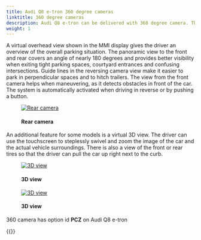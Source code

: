 ```yaml
---
title: Audi Q8 e-tron 360 degree cameras
linktitle: 360 degree cameras
description: Audi Q8 e-tron can be delivered with 360 degree camera. The four 360 degree cameras on the vehicle scan the immediate vicinity and display obstacles within. Drivers can choose from different views that simplify parking and maneuvering. 
weight: 1
---
```

<!-- markdownlint-disable MD033 -->

A virtual overhead view shown in the MMI display gives the driver an overview of the overall parking situation. The panoramic view to the front and rear covers an angle of nearly 180 degrees and provides better visibility when exiting tight parking spaces, courtyard entrances and confusing intersections. Guide lines in the reversing camera view make it easier to park in perpendicular spaces and to hitch trailers. The view from the front camera helps when maneuvering, as it detects obstacles in front of the car. The system is automatically activated when driving in reverse or by pushing a button.

<figure>
    <a href="https://media.electrichasgoneaudi.net/multimedia/models/e-tron/technology/drivingassistance/360camera/camerarear.jpg">
        <img src="https://media.electrichasgoneaudi.net/multimedia/models/e-tron/technology/drivingassistance/360camera/camerarears.jpg"
        class="img-fluid" alt="Rear camera" title="Rear camera">
    </a>
    <figcaption><h4>Rear camera</h4></figcaption>
</figure>

An additional feature for some models is a virtual 3D view. The driver can use the touchscreen to steplessly swivel and zoom the image of the car and the actual vehicle surroundings. There is also a view of the front or rear tires so that the driver can pull the car up right next to the curb.

<figure>
    <a href="https://media.electrichasgoneaudi.net/multimedia/models/e-tron/technology/drivingassistance/360camera/camera3d.jpg">
        <img src="https://media.electrichasgoneaudi.net/multimedia/models/e-tron/technology/drivingassistance/360camera/camera3ds.jpg"
        class="img-fluid" alt="3D view" title="3D view">
    </a>
    <figcaption><h4>3D view</h4></figcaption>
</figure>

<figure>
    <a href="https://media.electrichasgoneaudi.net/multimedia/models/e-tron/technology/drivingassistance/360camera/camera3d_2.jpg">
        <img src="https://media.electrichasgoneaudi.net/multimedia/models/e-tron/technology/drivingassistance/360camera/camera3d_2s.jpg"
        class="img-fluid" alt="3D view" title="3D view">
    </a>
    <figcaption><h4>3D view</h4></figcaption>
</figure>

360 camera has option id **PCZ** on Audi Q8 e-tron

{{<children description="true" />}}
